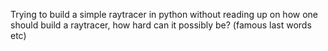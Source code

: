 Trying to build a simple raytracer in python without reading up on how one should build a raytracer, how hard can it possibly be? (famous last words etc)
